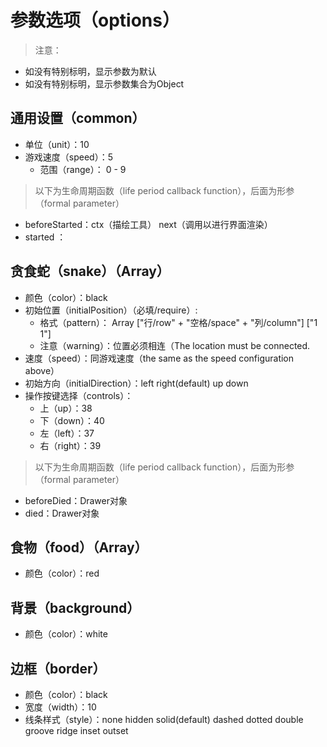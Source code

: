 # 参数选项（options）
> 注意：
- 如没有特别标明，显示参数为默认
- 如没有特别标明，显示参数集合为Object
## 通用设置（common）
- 单位（unit）：10
- 游戏速度（speed）：5
  - 范围（range）： 0 - 9
> 以下为生命周期函数（life period callback function），后面为形参（formal parameter）
- beforeStarted：ctx（描绘工具） next（调用以进行界面渲染）
- started ：
## 贪食蛇（snake）（Array）
- 颜色（color）：black
- 初始位置（initialPosition）（必填/require）: 
  - 格式（pattern）： Array  ["行/row" + "空格/space" + "列/column"]  ["1 1"]
  - 注意（warning）：位置必须相连（The location must be connected.
- 速度（speed）：同游戏速度（the same as the speed configuration above）
- 初始方向（initialDirection）：left right(default) up down
- 操作按键选择（controls）：
  - 上（up）：38
  - 下（down）：40
  - 左（left）：37
  - 右（right）：39
> 以下为生命周期函数（life period callback function），后面为形参（formal parameter）
- beforeDied：Drawer对象
- died：Drawer对象
## 食物（food）（Array）
- 颜色（color）：red
## 背景（background）
- 颜色（color）：white
## 边框（border）
- 颜色（color）：black
- 宽度（width）：10
- 线条样式（style）：none hidden solid(default) dashed dotted double groove ridge inset outset